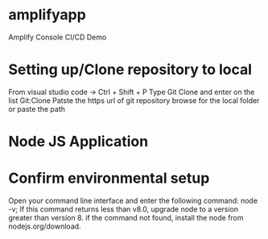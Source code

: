 # amplifyapp
Amplify Console CI/CD Demo

# Setting up/Clone repository to local
From visual studio code -> Ctrl + Shift + P
Type Git Clone and enter on the list Git:Clone
Patste the https url of git repository
browse for the local folder or paste the path

# Node JS Application

# Confirm environmental setup
Open your command line interface and enter the following command:
node -v;
If this command returns less than v8.0, upgrade node to a version greater than version 8. if the command not found, install the node from nodejs.org/download.


